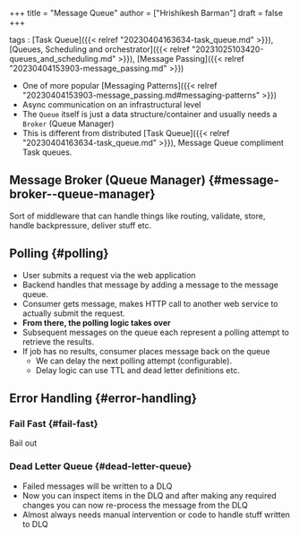 +++
title = "Message Queue"
author = ["Hrishikesh Barman"]
draft = false
+++

tags
: [Task Queue]({{< relref "20230404163634-task_queue.md" >}}), [Queues, Scheduling and orchestrator]({{< relref "20231025103420-queues_and_scheduling.md" >}}), [Message Passing]({{< relref "20230404153903-message_passing.md" >}})

<!--listend-->

-   One of more popular [Messaging Patterns]({{< relref "20230404153903-message_passing.md#messaging-patterns" >}})
-   Async communication on an infrastructural level
-   The `Queue` itself is just a data structure/container and usually needs a `Broker` (Queue Manager)
-   This is different from distributed [Task Queue]({{< relref "20230404163634-task_queue.md" >}}), Message Queue compliment Task queues.


## Message Broker (Queue Manager) {#message-broker--queue-manager}

Sort of middleware that can handle things like routing, validate, store, handle backpressure, deliver stuff etc.


## Polling {#polling}

-   User submits a request via the web application
-   Backend handles that message by adding a message to the message queue.
-   Consumer gets message, makes HTTP call to another web service to actually submit the request.
-   **From there, the polling logic takes over**
-   Subsequent messages on the queue each represent a polling attempt to retrieve the results.
-   If job has no results, consumer places message back on the queue
    -   We can delay the next polling attempt (configurable).
    -   Delay logic can use TTL and dead letter definitions etc.


## Error Handling {#error-handling}


### Fail Fast {#fail-fast}

Bail out


### Dead Letter Queue {#dead-letter-queue}

-   Failed messages will be written to a DLQ
-   Now you can inspect items in the DLQ and after making any required changes you can now re-process the message from the DLQ
-   Almost always needs manual intervention or code to handle stuff written to DLQ
